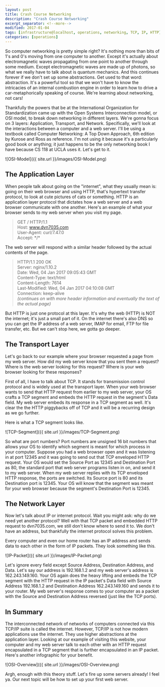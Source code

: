 ```yaml
---
layout: post
title: Crash Course Networking
description: "Crash Course Networking"
excerpt_separator: <!--more-->
modified: 2017-01-04
tags: [infrastructure@localhost, operations, networking, TCP, IP, HTTP]
categories: [operations]
---
```


So computer networking is pretty simple right? It's nothing more than bits of 1's and 0's moving from one computer to another. Except it's actually about electromagnetic waves propagating from one point to another through some medium. Except electromagnetic waves are made up of photons, so what we really have to talk about is quantum mechanics. And this continues forever if we don't set up some abstractions. Get used to that word: abstraction. It's a powerful tool so that we won't have to know the intricacies of an internal combustion engine in order to learn how to drive a car-metaphorically speaking of course. We're learning about networking, not cars!  

<!--more-->

Thankfully the powers that be at the International Organization for Standardization came up with the Open Systems Interconnection model, or OSI model, to break down networking in different layers. We're gonna focus on 3 layers: Application, Transport, and Network. Specifically, we'll look at the interactions between a computer and a web server. I'll be using a textbook called Computer Networking: A Top Down Approach, 6th edition by Kurose and Ross as reference. I'm not using it because it's a particularly good book or anything; it just happens to be the only networking book I have because CS 118 at UCLA uses it. Let's get to it.  

![OSI-Model]({{ site.url }}/images/OSI-Model.png)  

## The Application Layer ##  

When people talk about going on the "internet", what they usually mean is: going on their web browser and using HTTP, that's hypertext transfer protocol, to look at cute pictures of cats or something. HTTP is an application layer protocol that dictates how a web server and a web browser communicate with one another. Here's an example of what your browser sends to my web server when you visit my page.  
> GET / HTTP/1.1  
> Host: www.dvn7035.com  
> User-Agent: curl/7.47.0  
> Accept: \*/\*  

The web server will respond with a similar header followed by the actual contents of the page.  

> HTTP/1.1 200 OK  
> Server: nginx/1.10.2  
> Date: Wed, 04 Jan 2017 09:05:43 GMT  
> Content-Type: text/html  
> Content-Length: 7614  
> Last-Modified: Wed, 04 Jan 2017 04:10:08 GMT  
> Connection: keep-alive  
> *(continues on with more header information and eventually the text of the actual page)*  

But HTTP is just one protocol at this layer. It's why the web (HTTP) is NOT the internet; it's just a small part of it. On the internet there's also DNS so you can get the IP address of a web server, IMAP for email, FTP for file transfer, etc. But we can't stop here, we gotta go deeper.  

## The Transport Layer ##

Let's go back to our example where your browser requested a page from my web server. How did my web server know that you sent them a request? Where is the web server looking for this request? Where is your web browser looking for these responses?  

First of all, I have to talk about TCP. It stands for transmission control protocol and is widely used at the transport layer. When your web browser wants to send that HTTP request from earlier to my web server, your OS crafts a TCP segment and embeds the HTTP request in the segment's Data field. My web server embeds its response in a TCP segment as well. It's clear the the HTTP piggybacks off of TCP and it will be a recurring design as we go further.  

Here is what a TCP segment looks like.  

![TCP-Segment]({{ site.url }}/images/TCP-Segment.png)  

So what are port numbers? Port numbers are unsigned 16 bit numbers that allows your OS to identify which segment is meant for which process in your computer. Suppose you had a web browser open and it was listening in at port 12345 and it was going to send out that TCP enveloped HTTP request. Your OS would set the Source Port as 12345 and Destination Port as 80, the standard port that web server programs listen in on, and send it to my web server. When my web server replies with its TCP enveloped HTTP response, the ports are switched. Its Source port is 80 and its Destination port is 12345. Your OS will know that the segment was meant for your web browser because the segment's Destination Port is 12345.  

## The Network Layer ##

Now let's talk about IP or internet protocol. Wait you might ask: why do we need yet another protocol? Well with that TCP packet and embedded HTTP request to dvn7035.com, we still don't know where to send it to. We don't have an address, but thankfully the internet protocol solves this problem.  

Every computer and even our home router has an IP address and sends data to each other in the form of IP packets. They look something like this.  

![IP-Packet]({{ site.url }}/images/IP-Packet.png)  

Let's ignore every field except Source Address, Destination Address, and Data. Let's say our address is 192.168.1.2 and my web server's address is 162.243.149.160. Your OS again does the heavy lifting and embeds the TCP segment with the HTTP request in the IP packet's Data field with Source Address 192.168.1.2 and Destination Address 162.243.149.160 and sends it to your router. My web server's response comes to your computer as a packet with the Source and Destination Address reversed (just like the TCP ports).  

## In Summary ##

The interconnected network of networks of computers connected via this TCP/IP suite is called the internet. However, TCP/IP is not how modern applications use the internet. They use higher abstractions at the application layer. Looking at our example of visiting this website, your computer and my web server talk to each other with an HTTP request encapsulated in a TCP segment that is further encapsulated in an IP packet. Here's another infographic for your benefit.  

![OSI-Overview]({{ site.url }}/images/OSI-Overview.png)  

Argh, enough with this theory stuff. Let's fire up some servers already! I feel ya. Our next topic will be how to set up your first web server.
